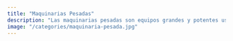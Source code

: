 ```yaml
---
title: "Maquinarias Pesadas"
description: "Las maquinarias pesadas son equipos grandes y potentes usados principalmente en construcción y minería para mover tierra y materiales pesados."
image: "/categories/maquinaria-pesada.jpg"
---
```

